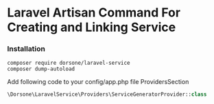 # Laravel Artisan Command For Creating and Linking Service
### Installation
```
composer require dorsone/laravel-service
composer dump-autoload
```

Add following code to your config/app.php file ProvidersSection
```php
\Dorsone\LaravelService\Providers\ServiceGeneratorProvider::class
```
